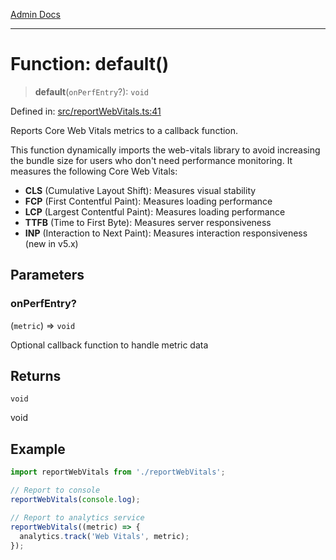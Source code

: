 [Admin Docs](/)

***

# Function: default()

> **default**(`onPerfEntry`?): `void`

Defined in: [src/reportWebVitals.ts:41](https://github.com/PalisadoesFoundation/talawa-admin/blob/main/src/reportWebVitals.ts#L41)

Reports Core Web Vitals metrics to a callback function.

This function dynamically imports the web-vitals library to avoid increasing
the bundle size for users who don't need performance monitoring. It measures
the following Core Web Vitals:

- **CLS** (Cumulative Layout Shift): Measures visual stability
- **FCP** (First Contentful Paint): Measures loading performance  
- **LCP** (Largest Contentful Paint): Measures loading performance
- **TTFB** (Time to First Byte): Measures server responsiveness
- **INP** (Interaction to Next Paint): Measures interaction responsiveness (new in v5.x)

## Parameters

### onPerfEntry?

(`metric`) => `void`

Optional callback function to handle metric data

## Returns

`void`

void

## Example

```typescript
import reportWebVitals from './reportWebVitals';

// Report to console
reportWebVitals(console.log);

// Report to analytics service
reportWebVitals((metric) => {
  analytics.track('Web Vitals', metric);
});
```
